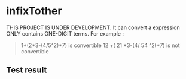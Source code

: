 # infixTother

THIS PROJECT IS UNDER DEVELOPMENT.
It can convert a expression ONLY contains ONE-DIGIT terms.
For example :
>1+(2*3-(4/5^2)*7) is convertible
>12 +( 21 *3-(4/ 54 ^2)*7) is not convertible

## Test result
